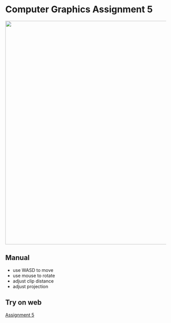 # Computer Graphics Assignment 5

<image src="../Pictures/5.png" width=700>

## Manual
- use WASD to move
- use mouse to rotate
- adjust clip distance
- adjust projection

## Try on web
<a href="http://comp-graphics.surge.sh/ASG5/driver.html"> Assignment 5 </a>
